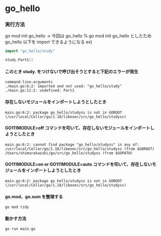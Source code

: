# go_hello

### 実行方法

go mod init go_hello
-> 今回は
go_hello % go mod init go_hello としたため go_hello 以下を import できるようになる
ex)

```:main.go
import "go_hello/study"

study.Part1()
```

#### このとき study. をつけないで呼び出そうとすると下記のエラーが発生

```
command-line-arguments
./main.go:6:2: imported and not used: "go_hello/study"
./main.go:11:2: undefined: Part1
```

#### 存在しないモジュールをインポートしようとしたとき

```
main.go:6:2: package go_hello/studyss is not in GOROOT (/usr/local/Cellar/go/1.18/libexec/src/go_hello/studyss)
```

#### GO111MODULE=off コマンドを叩いて、存在しないモジュールをインポートしようとしたとき

```
main.go:6:2: cannot find package "go_hello/studyss" in any of:
/usr/local/Cellar/go/1.18/libexec/src/go_hello/studyss (from $GOROOT)
/Users/shimurakazuki/go/src/go_hello/studyss (from $GOPATH)
```

#### GO111MODULE=on or GO111MODULE=auto コマンドを叩いて、存在しないモジュールをインポートしようとしたとき

```
main.go:6:2: package go_hello/studyss is not in GOROOT (/usr/local/Cellar/go/1.18/libexec/src/go_hello/studyss)
```

#### go.mod、go.sum を整理する

```
go mod tidy
```

#### 動かす方法

```
go run main.go
```
